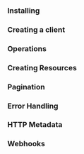 ### Installing

### Creating a client

### Operations

### Creating Resources

### Pagination

### Error Handling

### HTTP Metadata

### Webhooks
